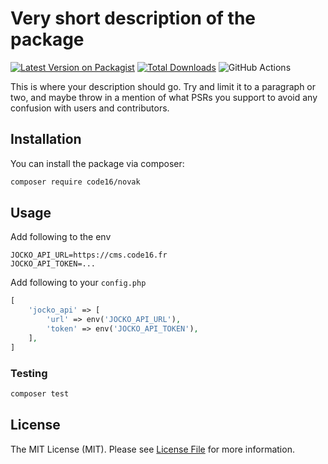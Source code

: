 # Very short description of the package

[![Latest Version on Packagist](https://img.shields.io/packagist/v/code16/novak.svg?style=flat-square)](https://packagist.org/packages/code16/novak)
[![Total Downloads](https://img.shields.io/packagist/dt/code16/novak.svg?style=flat-square)](https://packagist.org/packages/code16/novak)
![GitHub Actions](https://github.com/code16/novak/actions/workflows/main.yml/badge.svg)

This is where your description should go. Try and limit it to a paragraph or two, and maybe throw in a mention of what PSRs you support to avoid any confusion with users and contributors.

## Installation

You can install the package via composer:

```bash
composer require code16/novak
```

## Usage

Add following to the env
```dotenv
JOCKO_API_URL=https://cms.code16.fr
JOCKO_API_TOKEN=...
```

Add following to your `config.php`
```php
[
    'jocko_api' => [
        'url' => env('JOCKO_API_URL'),
        'token' => env('JOCKO_API_TOKEN'),
    ],
]
```

### Testing

```bash
composer test
```

## License

The MIT License (MIT). Please see [License File](LICENSE.md) for more information.
